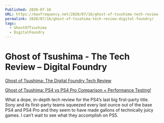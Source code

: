 ```yaml
---
Published: 2020-07-16
URL: https://maxfrequency.net/2020/07/16/ghost-of-tsushima-tech-review-digital-foundry/
permalink: 2020/07/16/ghost-of-tsushima-tech-review-digital-foundry/
tags:
  - GhostOfTsushima
  - DigitalFoundry
---
```

# Ghost of Tsushima - The Tech Review – Digital Foundry

[Ghost of Tsushima: The Digital Foundry Tech Review](https://www.youtube.com/watch?v=X2sOQjSf-LI)

[Ghost of Tsushima: PS4 vs PS4 Pro Comparison + Performance Testing!](https://youtu.be/VlVaW36fQh4)

What a dope, in-depth tech review for the PS4’s last big first-party title. Sony and its first-party teams squeezed every last ounce out of the base PS4 and PS4 Pro and they seem to have made gallons of technically juicy games. I can’t wait to see what they accomplish on PS5.